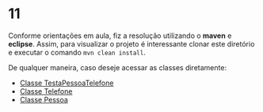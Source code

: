 # 11

Conforme orientações em aula, fiz a resolução utilizando o **maven** e **eclipse**. Assim, para visualizar o projeto é interessante clonar este diretório e executar o comando `mvn clean install`.

De qualquer maneira, caso deseje acessar as classes diretamente:

- [Classe TestaPessoaTelefone](https://github.com/lucabenetti/poo-2020-01/blob/master/pratica/11/src/main/java/exercicio11/pratica11/TestaPessoaTelefone.java)
- [Classe Telefone](https://github.com/lucabenetti/poo-2020-01/blob/master/pratica/11/src/main/java/exercicio11/pratica11/Telefone.java)
- [Classe Pessoa](https://github.com/lucabenetti/poo-2020-01/blob/master/pratica/11/src/main/java/exercicio11/pratica11/Pessoa.java)
